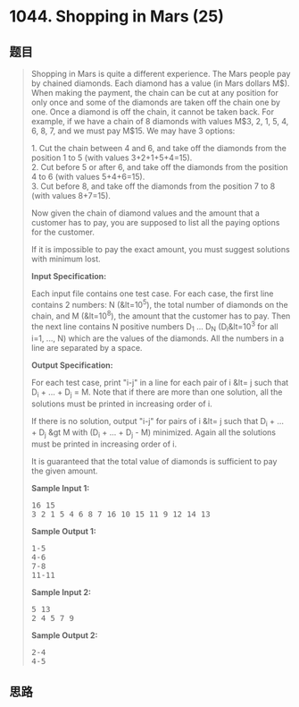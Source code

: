 <h1>1044. Shopping in Mars (25)</h1>

## 题目

> <div id="problemContent">
> <p>Shopping in Mars is quite a different experience.  The Mars people pay by chained diamonds.  Each diamond has a value (in Mars dollars M$).  When making the payment, the chain can be cut at any position for only once and some of the diamonds are taken off the chain one by one.  Once a diamond is off the chain, it cannot be taken back.  For example, if we have a chain of 8 diamonds with values M$3, 2, 1, 5, 4, 6, 8, 7, and we must pay M$15.  We may have 3 options:</p>
> <p>
> 1. Cut the chain between 4 and 6, and take off the diamonds from the position 1 to 5 (with values 3+2+1+5+4=15).<br/>
> 2. Cut before 5 or after 6, and take off the diamonds from the position 4 to 6 (with values 5+4+6=15).<br/>
> 3. Cut before 8, and take off the diamonds from the position 7 to 8 (with values 8+7=15).<br/>
> </p>
> <p>Now given the chain of diamond values and the amount that a customer has to pay, you are supposed to list all the paying options for the customer.</p>
> <p>If it is impossible to pay the exact amount, you must suggest solutions with minimum lost. </p>
> <p><b>
> Input Specification:
> </b></p>
> <p>Each input file contains one test case.  For each case, the first line contains 2 numbers: N (&amp;lt=10<sup>5</sup>), the total number of diamonds on the chain, and M (&amp;lt=10<sup>8</sup>), the amount that the customer has to pay.  Then the next line contains N positive numbers D<sub>1</sub> ... D<sub>N</sub> (D<sub>i</sub>&amp;lt=10<sup>3</sup> for all i=1, ..., N) which are the values of the diamonds.  All the numbers in a line are separated by a space.</p>
> <p><b>
> Output Specification:
> </b></p>
> <p>For each test case, print "i-j" in a line for each pair of i &amp;lt= j such that D<sub>i</sub> + ... + D<sub>j</sub> = M.  Note that if there are more than one solution, all the solutions must be printed in increasing order of i.</p>
> <p>If there is no solution, output "i-j" for pairs of i &amp;lt= j such that  D<sub>i</sub> + ... + D<sub>j</sub> &amp;gt M with (D<sub>i</sub> + ... + D<sub>j</sub> - M) minimized.  Again all the solutions must be printed in increasing order of i.</p>
> <p>It is guaranteed that the total value of diamonds is sufficient to pay the given amount. </p>
> <b>Sample Input 1:</b><pre>
> 16 15
> 3 2 1 5 4 6 8 7 16 10 15 11 9 12 14 13
> </pre>
> <b>Sample Output 1:</b><pre>
> 1-5
> 4-6
> 7-8
> 11-11
> </pre>
> <b>Sample Input 2:</b><pre>
> 5 13
> 2 4 5 7 9
> </pre>
> <b>Sample Output 2:</b><pre>
> 2-4
> 4-5
> </pre>
> </div>

## 思路

